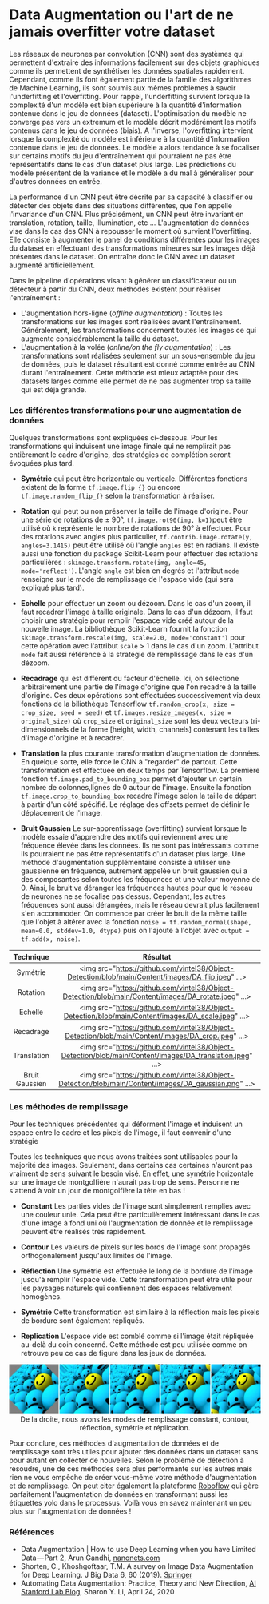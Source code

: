 # Data Augmentation ou l'art de ne jamais overfitter votre dataset

Les réseaux de neurones par convolution (CNN) sont des systèmes qui permettent d'extraire des informations facilement sur des objets graphiques comme ils permettent de synthétiser les données spatiales rapidement. Cependant, comme ils font également partie de la famille des algorithmes de Machine Learning, ils sont soumis aux mêmes problèmes à savoir l'underfitting et l'overfitting. Pour rappel, l'underfitting survient lorsque la complexité d'un modèle est bien supérieure à la quantité d'information contenue dans le jeu de données (dataset). L'optimisation du modèle ne converge pas vers un extremum et le modèle décrit modérément les motifs contenus dans le jeu de données (biais). A l'inverse, l'overfitting intervient lorsque la complexité du modèle est inférieure à la quantité d'information contenue dans le jeu de données. Le modèle a alors tendance à se focaliser sur certains motifs du jeu d'entraînement qui pourraient ne pas être représentatifs dans le cas d'un dataset plus large. Les prédictions du modèle présentent de la	variance et le modèle a du mal à généraliser pour d'autres données en entrée. 

La performance d'un CNN peut être décrite par sa capacité à classifier ou détecter des objets dans des situations différentes, que l'on appelle l'invariance d'un CNN. Plus précisément, un CNN peut être invariant en translation, rotation, taille, illumination, etc ... L'augmentation de données vise dans le cas des CNN à repousser le moment où survient l'overfitting. Elle consiste à augmenter le panel de conditions différentes pour les images du dataset en effectuant des transformations mineures sur les images déjà présentes dans le dataset. On entraîne donc le CNN avec un dataset augmenté artificiellement.

Dans le pipeline d'opérations visant à générer un classificateur ou un détecteur à partir du CNN, deux méthodes existent pour réaliser l'entraînement :

- L'augmentation hors-ligne (*offline augmentation*) : Toutes les transformations sur les images sont réalisées avant l'entraînement. Généralement, les transformations concernent toutes les images ce qui augmente considérablement la taille du dataset. 
- L'augmentation à la volée (*online/on the fly augmentation*) : Les transformations sont réalisées seulement sur un sous-ensemble du jeu de données, puis le dataset résultant est donné comme entrée au CNN durant l'entraînement. Cette méthode est mieux adaptée pour des datasets larges comme elle permet de ne pas augmenter trop sa taille qui est déjà grande. 

### Les différentes transformations pour une augmentation de données

Quelques transformations sont expliquées ci-dessous. Pour les transformations qui induisent une image finale qui ne remplirait pas entièrement le cadre d'origine, des stratégies de complétion seront évoquées plus tard. 

- **Symétrie** qui peut être horizontale ou verticale. Différentes fonctions existent de la forme `tf.image.flip_{}` ou encore `tf.image.random_flip_{}` selon la transformation à réaliser. 

- **Rotation** qui peut ou non préserver la taille de l'image d'origine. Pour une série de rotations de &pm; 90°, `tf.image.rot90(img, k=1)`peut être utilisé où `k` représente le nombre de rotations de 90° à effectuer. Pour des rotations avec angles plus particulier, `tf.contrib.image.rotate(y, angles=3.1415)` peut être utilisé où l'angle `angles` est en radians. Il existe aussi une fonction du package Scikit-Learn pour effectuer des rotations particulières : `skimage.transform.rotate(img, angle=45, mode='reflect')`. L'angle `angle` est bien en degrés et l'attribut `mode` renseigne sur le mode de remplissage de l'espace vide (qui sera expliqué plus tard).

- **Echelle** pour effectuer un zoom ou dézoom. Dans le cas d'un zoom, il faut recadrer l'image à taille originale. Dans le cas d'un dézoom, il faut choisir une stratégie pour remplir l'espace vide créé autour de la nouvelle image. La bibliothèque Scikit-Learn fournit la fonction `skimage.transform.rescale(img, scale=2.0, mode='constant')` pour cette opération avec l'attribut `scale` > 1 dans le cas d'un zoom. L'attribut `mode` fait aussi référence à la stratégie de remplissage dans le cas d'un dézoom. 

- **Recadrage**  qui est différent du facteur d'échelle. Ici, on sélectione arbitrairement une partie de l'image d'origine que l'on recadre à la taille d'origine. Ces deux opérations sont effectuées successivement via deux fonctions de la biliothèque Tensorflow `tf.random_crop(x, size = crop_size, seed = seed)` et `tf.images.resize_images(x, size = original_size)` où `crop_size` et `original_size` sont les deux vecteurs tri-dimensionnels de la forme [height, width, channels] contenant les tailles d'image d'origine et à recadrer. 

- **Translation** la plus courante transformation d'augmentation de données. En quelque sorte, elle force le CNN à "regarder" de partout. Cette transformation est effectuée en deux temps par Tensorflow. La première fonction `tf.image.pad_to_bounding_box` permet d'ajouter un certain nombre de colonnes,lignes de 0 autour de l'image. Ensuite la fonction `tf.image.crop_to_bounding_box` recadre l'image selon la taille de départ à partir d'un côté spécifié. Le réglage des offsets permet de définir le déplacement de l'image.

- **Bruit Gaussien** Le sur-apprentissage (overfitting) survient lorsque le modèle essaie d'apprendre des motifs qui reviennent avec une fréquence élevée dans les données. Ils ne sont pas intéressants comme ils pourraient ne pas être représentatifs d'un dataset plus large. Une méthode d'augmentation supplémentaire consiste à utiliser une gaussienne en fréquence, autrement appelée un bruit gaussien qui a des composantes selon toutes les fréquences et une valeur moyenne de 0. Ainsi, le bruit va déranger les fréquences hautes pour que le réseau de neurones ne se focalise pas dessus. Cependant, les autres fréquences sont aussi dérangées, mais le réseau devrait plus facilement s'en accommoder. On commence par créer le bruit de la même taille que l'objet à altérer avec la fonction `noise = tf.random_normal(shape, mean=0.0, stddev=1.0, dtype)` puis on l'ajoute à l'objet avec `output = tf.add(x, noise)`.
 
Technique | Résultat
:---: | :---:
Symétrie | <center><img src="https://github.com/vintel38/Object-Detection/blob/main/Content/images/DA_flip.jpeg" ...></center>
Rotation | <center><img src="https://github.com/vintel38/Object-Detection/blob/main/Content/images/DA_rotate.jpeg" ...></center>
Echelle | <center><img src="https://github.com/vintel38/Object-Detection/blob/main/Content/images/DA_scale.jpeg" ...></center>
Recadrage | <center><img src="https://github.com/vintel38/Object-Detection/blob/main/Content/images/DA_crop.jpeg" ...></center>
Translation | <center><img src="https://github.com/vintel38/Object-Detection/blob/main/Content/images/DA_translation.jpeg" ...></center>
Bruit Gaussien | <center><img src="https://github.com/vintel38/Object-Detection/blob/main/Content/images/DA_gaussian.png" ...></center>



### Les méthodes de remplissage

Pour les techniques précédentes qui déforment l'image et induisent un espace entre le cadre et les pixels de l'image, il faut convenir d'une stratégie  

Toutes les techniques que nous avons traitées sont utilisables pour la majorité des images. Seulement, dans certains cas certaines n'auront pas vraiment de sens suivant le besoin visé. En effet, une symétrie horizontale sur une image de montgolfière n'aurait pas trop de sens. Personne ne s'attend à voir un jour de montgolfière la tête en bas !

- **Constant** Les parties vides de l'image sont simplement remplies avec une couleur unie. Cela peut être particulièrement intéressant dans le cas d'une image à fond uni où l'augmentation de donnée et le remplissage peuvent être réalisés très rapidement. 

- **Contour** Les valeurs de pixels sur les bords de l'image sont propagés orthogonalement jusqu'aux limites de l'image. 

- **Réflection** Une symétrie est effectuée le long de la bordure de l'image jusqu'à remplir l'espace vide. Cette transformation peut être utile pour les paysages naturels qui contiennent des espaces relativement homogènes. 

- **Symétrie** Cette transformation est similaire à la réflection mais les pixels de bordure sont également répliqués. 

- **Replication** L'espace vide est comblé comme si l'image était répliquée au-delà du coin concerné. Cette méthode est peu utilisée comme on retrouve peu ce cas de figure dans les jeux de données.

<center><img src="https://github.com/vintel38/Object-Detection/blob/main/Content/images/DA_fill.jpeg" ...></center>
<center> De la droite, nous avons les modes de remplissage constant, contour, réflection, symétrie et réplication.
</center>

Pour conclure, ces méthodes d'augmentation de données et de remplissage sont très utiles pour ajouter des données dans un dataset sans pour autant en collecter de nouvelles. Selon le problème de détection à résoudre, une de ces méthodes sera plus performante sur les autres mais rien ne vous empêche de créer vous-même votre méthode d'augmentation et de remplissage. On peut citer également la plateforme [Roboflow](https://roboflow.com/) qui gère parfaitement l'augmentation de données en transformant aussi les étiquettes yolo dans le processus. Voilà vous en savez maintenant un peu plus sur l'augmentation de données !

### Références 

- Data Augmentation | How to use Deep Learning when you have Limited Data — Part 2, Arun Gandhi, [ nanonets.com](https://nanonets.com/blog/data-augmentation-how-to-use-deep-learning-when-you-have-limited-data-part-2/)
- Shorten, C., Khoshgoftaar, T.M. A survey on Image Data Augmentation for Deep Learning. J Big Data 6, 60 (2019). [Springer](https://journalofbigdata.springeropen.com/articles/10.1186/s40537-019-0197-0)
- Automating Data Augmentation: Practice, Theory and New Direction, [AI Stanford Lab Blog](https://ai.stanford.edu/blog/data-augmentation/), Sharon Y. Li, April 24, 2020
